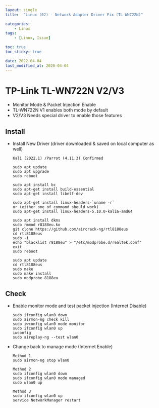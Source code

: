 ```yaml
---
layout: single
title:  "Linux (02) - Network Adapter Driver Fix (TL-WN722N)"

categories:
    - Linux
tags:
    - [Linux, Issue]

toc: true
toc_sticky: true

date: 2022-04-04
last_modified_at: 2020-04-04
---
```


# TP-Link TL-WN722N V2/V3
- Monitor Mode & Packet Injection Enable
- TL-WN722N V1 enables both mode by default
- V2/V3 Needs special driver to enable those features

## Install
- Install New Driver (driver downloaded & saved on local computer as well)
    ```
    Kali (2022.1) /Parrot (4.11.3) Confirmed

    sudo apt update
    sudo apt upgrade
    sudo reboot
    
    sudo apt install bc
    sudo apt-get install build-essential 
    sudo apt-get install libelf-dev 

    sudo apt-get install linux-headers-`uname -r`
    or (either one of command should work)
    sudo apt-get install linux-headers-5.10.0-kali6-amd64

    sudo apt install dkms
    sudo rmmod r8188eu.ko
    git clone https://github.com/aircrack-ng/rtl8188eus
    cd rtl8188eus
    sudo -i
    echo "blacklist r8188eu" > "/etc/modprobe.d/realtek.conf"
    exit
    sudo reboot

    sudo apt update
    cd rtl8188eus
    sudo make
    sudo make install
    sudo modprobe 8188eu
    ```

## Check
- Enable monitor mode and test packet injection (Internet Disable)
    ```
    sudo ifconfig wlan0 down
    sudo airmon-ng check kill
    sudo iwconfig wlan0 mode monitor
    sudo ifconfig wlan0 up
    iwconfig                             
    sudo aireplay-ng --test wlan0
    ```

- Change back to manage mode (Internet Enable)
    ```
    Method 1
    sudo airmon-ng stop wlan0

    Method 2
    sudo ifconfig wlan0 down
    sudo ifconfig wlan0 mode managed
    sudo wlan0 up

    Method 3
    sudo ifconfig wlan0 up
    service NetworkManager restart
    ```

